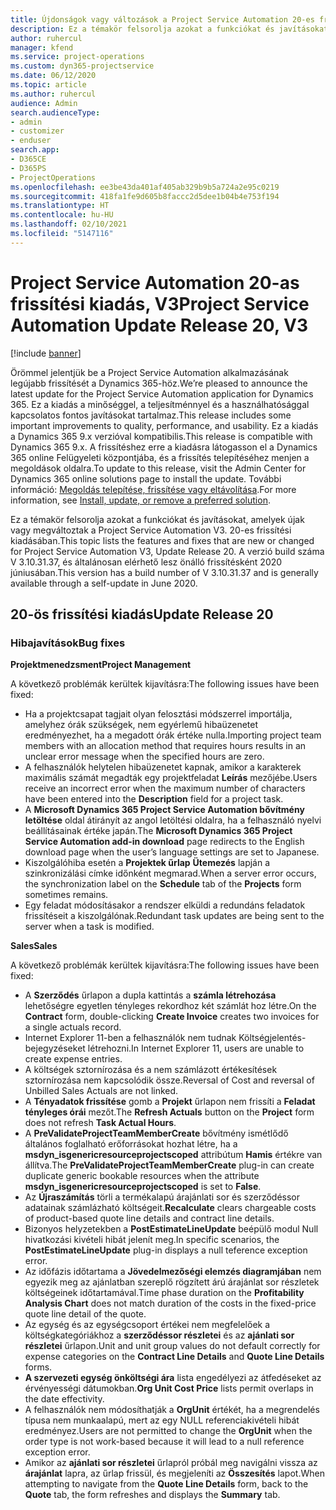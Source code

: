 ```yaml
---
title: Újdonságok vagy változások a Project Service Automation 20-es frissítési kiadásának V3 változatában
description: Ez a témakör felsorolja azokat a funkciókat és javításokat, amelyek elérhetők a Project Service Automation V3. 20-os frissítési kiadásában
author: ruhercul
manager: kfend
ms.service: project-operations
ms.custom: dyn365-projectservice
ms.date: 06/12/2020
ms.topic: article
ms.author: ruhercul
audience: Admin
search.audienceType:
- admin
- customizer
- enduser
search.app:
- D365CE
- D365PS
- ProjectOperations
ms.openlocfilehash: ee3be43da401af405ab329b9b5a724a2e95c0219
ms.sourcegitcommit: 418fa1fe9d605b8faccc2d5dee1b04b4e753f194
ms.translationtype: HT
ms.contentlocale: hu-HU
ms.lasthandoff: 02/10/2021
ms.locfileid: "5147116"
---
```

# <a name="project-service-automation-update-release-20-v3"></a><span data-ttu-id="09731-103">Project Service Automation 20-as frissítési kiadás, V3</span><span class="sxs-lookup"><span data-stu-id="09731-103">Project Service Automation Update Release 20, V3</span></span>

[!include [banner](../includes/psa-now-project-operations.md)]

<span data-ttu-id="09731-104">Örömmel jelentjük be a Project Service Automation alkalmazásának legújabb frissítését a Dynamics 365-höz.</span><span class="sxs-lookup"><span data-stu-id="09731-104">We’re pleased to announce the latest update for the Project Service Automation application for Dynamics 365.</span></span> <span data-ttu-id="09731-105">Ez a kiadás a minőséggel, a teljesítménnyel és a használhatósággal kapcsolatos fontos javításokat tartalmaz.</span><span class="sxs-lookup"><span data-stu-id="09731-105">This release includes some important improvements to quality, performance, and usability.</span></span> <span data-ttu-id="09731-106">Ez a kiadás a Dynamics 365 9.x verzióval kompatibilis.</span><span class="sxs-lookup"><span data-stu-id="09731-106">This release is compatible with Dynamics 365 9.x.</span></span> <span data-ttu-id="09731-107">A frissítéshez erre a kiadásra látogasson el a Dynamics 365 online Felügyeleti központjába, és a frissítés telepítéséhez menjen a megoldások oldalra.</span><span class="sxs-lookup"><span data-stu-id="09731-107">To update to this release, visit the Admin Center for Dynamics 365 online solutions page to install the update.</span></span> <span data-ttu-id="09731-108">További információ: [Megoldás telepítése, frissítése vagy eltávolítása](https://docs.microsoft.com/power-platform/admin/install-remove-preferred-solution).</span><span class="sxs-lookup"><span data-stu-id="09731-108">For more information, see [Install, update, or remove a preferred solution](https://docs.microsoft.com/power-platform/admin/install-remove-preferred-solution).</span></span>

<span data-ttu-id="09731-109">Ez a témakör felsorolja azokat a funkciókat és javításokat, amelyek újak vagy megváltoztak a Project Service Automation V3. 20-es frissítési kiadásában.</span><span class="sxs-lookup"><span data-stu-id="09731-109">This topic lists the features and fixes that are new or changed for Project Service Automation V3, Update Release 20.</span></span> <span data-ttu-id="09731-110">A verzió build száma V 3.10.31.37, és általánosan elérhető lesz önálló frissítésként 2020 júniusában.</span><span class="sxs-lookup"><span data-stu-id="09731-110">This version has a build number of V 3.10.31.37 and is generally available through a self-update in June 2020.</span></span>

## <a name="update-release-20"></a><span data-ttu-id="09731-111">20-ös frissítési kiadás</span><span class="sxs-lookup"><span data-stu-id="09731-111">Update Release 20</span></span>

### <a name="bug-fixes"></a><span data-ttu-id="09731-112">Hibajavítások</span><span class="sxs-lookup"><span data-stu-id="09731-112">Bug fixes</span></span>

<span data-ttu-id="09731-113">**Projektmenedzsment**</span><span class="sxs-lookup"><span data-stu-id="09731-113">**Project Management**</span></span>

<span data-ttu-id="09731-114">A következő problémák kerültek kijavításra:</span><span class="sxs-lookup"><span data-stu-id="09731-114">The following issues have been fixed:</span></span>

- <span data-ttu-id="09731-115">Ha a projektcsapat tagjait olyan felosztási módszerrel importálja, amelyhez órák szükségek, nem egyérlemű hibaüzenetet eredményezhet, ha a megadott órák értéke nulla.</span><span class="sxs-lookup"><span data-stu-id="09731-115">Importing project team members with an allocation method that requires hours results in an unclear error message when the specified hours are zero.</span></span>
- <span data-ttu-id="09731-116">A felhasználók helytelen hibaüzenetet kapnak, amikor a karakterek maximális számát megadták egy projektfeladat **Leírás** mezőjébe.</span><span class="sxs-lookup"><span data-stu-id="09731-116">Users receive an incorrect error when the maximum number of characters have been entered into the **Description** field for a project task.</span></span>
- <span data-ttu-id="09731-117">A **Microsoft Dynamics 365 Project Service Automation bővítmény letöltése** oldal átirányít az angol letöltési oldalra, ha a felhasználó nyelvi beállításainak értéke japán.</span><span class="sxs-lookup"><span data-stu-id="09731-117">The **Microsoft Dynamics 365 Project Service Automation add-in download** page redirects to the English download page when the user’s language settings are set to Japanese.</span></span>
- <span data-ttu-id="09731-118">Kiszolgálóhiba esetén a **Projektek űrlap** **Ütemezés** lapján a szinkronizálási címke időnként megmarad.</span><span class="sxs-lookup"><span data-stu-id="09731-118">When a server error occurs, the synchronization label on the **Schedule** tab of the **Projects** form sometimes remains.</span></span>
- <span data-ttu-id="09731-119">Egy feladat módosításakor a rendszer elküldi a redundáns feladatok frissítéseit a kiszolgálónak.</span><span class="sxs-lookup"><span data-stu-id="09731-119">Redundant task updates are being sent to the server when a task is modified.</span></span>

<span data-ttu-id="09731-120">**Sales**</span><span class="sxs-lookup"><span data-stu-id="09731-120">**Sales**</span></span>

<span data-ttu-id="09731-121">A következő problémák kerültek kijavításra:</span><span class="sxs-lookup"><span data-stu-id="09731-121">The following issues have been fixed:</span></span>

- <span data-ttu-id="09731-122">A **Szerződés** űrlapon a dupla kattintás a **számla létrehozása** lehetőségre egyetlen tényleges rekordhoz két számlát hoz létre.</span><span class="sxs-lookup"><span data-stu-id="09731-122">On the **Contract** form, double-clicking **Create Invoice** creates two invoices for a single actuals record.</span></span>
- <span data-ttu-id="09731-123">Internet Explorer 11-ben a felhasználók nem tudnak Költségjelentés-bejegyzéseket létrehozni.</span><span class="sxs-lookup"><span data-stu-id="09731-123">In Internet Explorer 11, users are unable to create expense entries.</span></span>
- <span data-ttu-id="09731-124">A költségek sztornírozása és a nem számlázott értékesítések sztornírozása nem kapcsolódik össze.</span><span class="sxs-lookup"><span data-stu-id="09731-124">Reversal of Cost and reversal of Unbilled Sales Actuals are not linked.</span></span>
- <span data-ttu-id="09731-125">A **Tényadatok frissítése** gomb a **Projekt** űrlapon nem frissíti a **Feladat tényleges órái** mezőt.</span><span class="sxs-lookup"><span data-stu-id="09731-125">The **Refresh Actuals** button on the **Project** form does not refresh **Task Actual Hours**.</span></span>
- <span data-ttu-id="09731-126">A **PreValidateProjectTeamMemberCreate** bővítmény ismétlődő általános foglalható erőforrásokat hozhat létre, ha a **msdyn_isgenericresourceprojectscoped** attribútum **Hamis** értékre van állítva.</span><span class="sxs-lookup"><span data-stu-id="09731-126">The **PreValidateProjectTeamMemberCreate** plug-in can create duplicate generic bookable resources when the attribute **msdyn_isgenericresourceprojectscoped** is set to **False**.</span></span>
- <span data-ttu-id="09731-127">Az **Újraszámítás** törli a termékalapú árajánlati sor és szerződéssor adatainak számlázható költségeit.</span><span class="sxs-lookup"><span data-stu-id="09731-127">**Recalculate** clears chargeable costs of product-based quote line details and contract line details.</span></span>
- <span data-ttu-id="09731-128">Bizonyos helyzetekben a **PostEstimateLineUpdate** beépülő modul Null hivatkozási kivételi hibát jelenít meg.</span><span class="sxs-lookup"><span data-stu-id="09731-128">In specific scenarios, the **PostEstimateLineUpdate** plug-in displays a null teference exception error.</span></span>
- <span data-ttu-id="09731-129">Az időfázis időtartama a **Jövedelmezőségi elemzés diagramjában** nem egyezik meg az ajánlatban szereplő rögzített árú árajánlat sor részletek költségeinek időtartamával.</span><span class="sxs-lookup"><span data-stu-id="09731-129">Time phase duration on the **Profitability Analysis Chart** does not match duration of the costs in the fixed-price quote line detail of the quote.</span></span>
- <span data-ttu-id="09731-130">Az egység és az egységcsoport értékei nem megfelelőek a költségkategóriákhoz a **szerződéssor részletei** és az **ajánlati sor részletei** űrlapon.</span><span class="sxs-lookup"><span data-stu-id="09731-130">Unit and unit group values do not default correctly for expense categories on the **Contract Line Details** and **Quote Line Details** forms.</span></span>
- <span data-ttu-id="09731-131">**A szervezeti egység önköltségi ára** lista engedélyezi az átfedéseket az érvényességi dátumokban.</span><span class="sxs-lookup"><span data-stu-id="09731-131">**Org Unit Cost Price** lists permit overlaps in the date effectivity.</span></span>
- <span data-ttu-id="09731-132">A felhasználók nem módosíthatják a **OrgUnit** értékét, ha a megrendelés típusa nem munkaalapú, mert az egy NULL referenciakivételi hibát eredményez.</span><span class="sxs-lookup"><span data-stu-id="09731-132">Users are not permitted to change the **OrgUnit** when the order type is not work-based because it will lead to a null reference exception error.</span></span>
- <span data-ttu-id="09731-133">Amikor az **ajánlati sor részletei** űrlapról próbál meg navigálni vissza az **árajánlat** lapra, az űrlap frissül, és megjeleníti az **Összesítés** lapot.</span><span class="sxs-lookup"><span data-stu-id="09731-133">When attempting to navigate from the **Quote Line Details** form, back to the **Quote** tab, the form refreshes and displays the **Summary** tab.</span></span>
